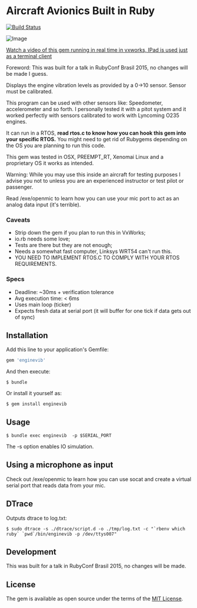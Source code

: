 # Aircraft Avionics Built in Ruby

[![Build Status](https://travis-ci.org/eduardordm/enginevib.svg?branch=master)](https://travis-ci.org/eduardordm/enginevib)

![Image](https://pbs.twimg.com/media/COZX2ERW8AAvwqk.jpg:medium)

[Watch a video of this gem running in real time in vxworks, IPad is used just as a terminal client](https://www.youtube.com/watch?v=QomYmohntKg)

Foreword: This was built for a talk in RubyConf Brasil 2015, no changes will be made I guess.

Displays the engine vibration levels as provided by a 0->10 sensor. Sensor must be calibrated.

This program can be used with other sensors like: Speedometer, accelerometer and so forth.
I personally tested it with a pitot system and it worked perfectly with sensors calibrated
to work with Lyncoming O235 engines.

It can run in a RTOS, **read rtos.c to know how you can hook this gem into your specific RTOS.**
You might need to get rid of Rubygems depending on the OS you are planning to run this code.

This gem was tested in OSX, PREEMPT_RT, Xenomai Linux and a proprietary OS it works as intended.

Warning: While you may use this inside an aircraft for testing purposes I advise you not
to unless you are an experienced instructor or test pilot or passenger.

Read /exe/openmic to learn how you can use your mic port to act as an analog data input
(it's terrible).

### Caveats

* Strip down the gem if you plan to run this in VxWorks;
* io.rb needs some love;
* Tests are there but they are not enough;
* Needs a somewhat fast computer, Linksys WRT54 can't run this.
* YOU NEED TO IMPLEMENT RTOS.C TO COMPLY WITH YOUR RTOS REQUIREMENTS.

### Specs

* Deadline: ~30ms + verification tolerance
* Avg execution time: < 6ms
* Uses main loop (ticker)
* Expects fresh data at serial port (it will buffer for one tick if data gets out of sync)

## Installation

Add this line to your application's Gemfile:

```ruby
gem 'enginevib'
```

And then execute:

    $ bundle

Or install it yourself as:

    $ gem install enginevib

## Usage

    $ bundle exec enginevib  -p $SERIAL_PORT

The -s option enables IO simulation.

## Using a microphone as input

Check out /exe/openmic to learn how you can use socat and create a virtual serial port that reads data from your mic.

## DTrace


Outputs dtrace to log.txt:

    $ sudo dtrace -s ./dtrace/script.d -o ./tmp/log.txt -c "`rbenv which ruby` `pwd`/bin/enginevib -p /dev/ttys007"

## Development

This was built for a talk in RubyConf Brasil 2015, no changes will be made.

## License

The gem is available as open source under the terms of the [MIT License](http://opensource.org/licenses/MIT).



